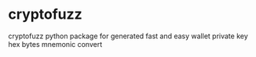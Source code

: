 # cryptofuzz
cryptofuzz python package for generated fast and easy wallet private key hex bytes mnemonic convert 

